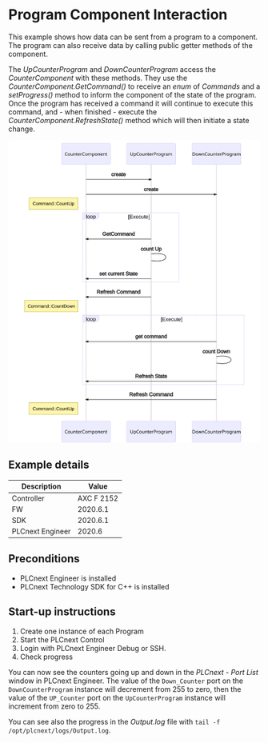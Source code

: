 # Program Component Interaction 
This example shows how data can be sent from a program to a component.
The program can also receive data by calling public getter methods of the component.

The *UpCounterProgram* and *DownCounterProgram* access the *CounterComponent* with these methods.
They use the *CounterComponent.GetCommand()* to receive an *enum* of *Commands* and a *setProgress()* method to inform the component of the state of the program.
Once the program has received a command it will continue to execute this command, and - when finished - execute the *CounterComponent.RefreshState()* method which will then initiate a state change.

<!-- Original mermaid source, for when github decides to allow it.
```mermaid
sequenceDiagram
    participant CounterComponent
    participant UpCounterProgram
    participant DownCounterProgram
    CounterComponent->>DownCounterProgram: create
 CounterComponent->>DownCounterProgram: create
Note left of CounterComponent: Command::CountUp
    loop Execute
        UpCounterProgram->>CounterComponent: GetCommand
       
        UpCounterProgram->UpCounterProgram: count Up   
        UpCounterProgram->>CounterComponent: set current State 
 end
UpCounterProgram->>CounterComponent: Refresh Command 
Note left of CounterComponent: Command::CountDown
loop Execute
        DownCounterProgram->>CounterComponent: get command 
        DownCounterProgram->DownCounterProgram: count Down
        DownCounterProgram->>CounterComponent: Refresh State 
    end

DownCounterProgram->>CounterComponent: Refresh Command 
Note left of CounterComponent: Command::CountUp
```
-->
![Sequence diagram](mermaid-diagram.svg "Sequence")

## Example details
|Description | Value |
|------------ |-----------|
|Controller | AXC F 2152 | 
|FW | 2020.6.1 |
|SDK | 2020.6.1 |
|PLCnext Engineer | 2020.6 |

## Preconditions

- PLCnext Engineer is installed 
- PLCnext Technology SDK for C++ is installed

## Start-up instructions

1. Create one instance of each Program
2. Start the PLCnext Control
3. Login with PLCnext Engineer Debug or SSH.
4. Check progress

You can now see the counters going up and down in the *PLCnext - Port List* window in PLCnext Engineer. The value of the `Down_Counter` port on the `DownCounterProgram` instance will decrement from 255 to zero, then the value of the `UP_Counter` port on the `UpCounterProgram` instance will increment from zero to 255.

You can see also the progress in the *Output.log* file with `tail -f /opt/plcnext/logs/Output.log`.